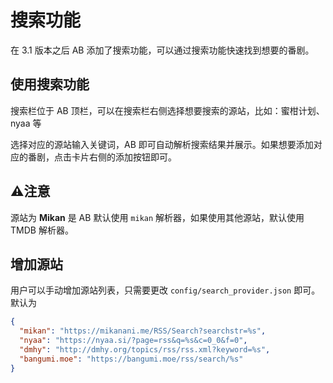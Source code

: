 # 搜索功能

在 3.1 版本之后 AB 添加了搜索功能，可以通过搜索功能快速找到想要的番剧。

## 使用搜索功能

搜索栏位于 AB 顶栏，可以在搜索栏右侧选择想要搜索的源站，比如：蜜柑计划、nyaa 等

选择对应的源站输入关键词，AB 即可自动解析搜索结果并展示。如果想要添加对应的番剧，点击卡片右侧的添加按钮即可。

## ⚠️注意

源站为 **Mikan** 是 AB 默认使用 `mikan` 解析器，如果使用其他源站，默认使用 TMDB 解析器。

## 增加源站

用户可以手动增加源站列表，只需要更改 `config/search_provider.json` 即可。
默认为
```json
{
  "mikan": "https://mikanani.me/RSS/Search?searchstr=%s",
  "nyaa": "https://nyaa.si/?page=rss&q=%s&c=0_0&f=0",
  "dmhy": "http://dmhy.org/topics/rss/rss.xml?keyword=%s",
  "bangumi.moe": "https://bangumi.moe/rss/search/%s"
}
```